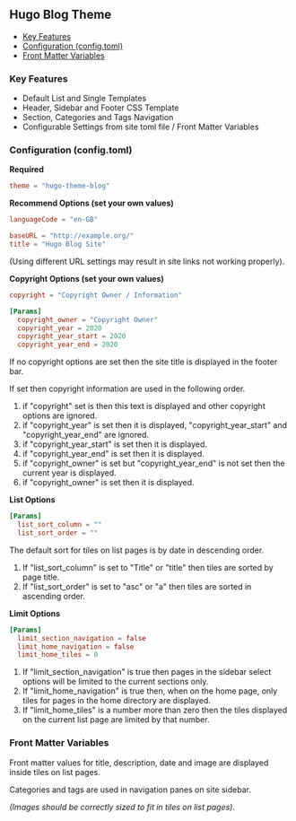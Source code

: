 ## Hugo Blog Theme


  - [Key Features](#key-features)
  - [Configuration (config.toml)](#configuration-configtoml)
  - [Front Matter Variables](#front-matter)


### Key Features
* Default List and Single Templates
* Header, Sidebar and Footer CSS Template
* Section, Categories and Tags Navigation
* Configurable Settings from site toml file / Front Matter Variables


### Configuration (config.toml)

**Required**

```toml
theme = "hugo-theme-blog"
```
**Recommend Options (set your own values)**

```toml
languageCode = "en-GB"

baseURL = "http://example.org/"
title = "Hugo Blog Site"
```
(Using different URL settings may result in site links not working properly).

**Copyright Options (set your own values)**
```toml
copyright = "Copyright Owner / Information"

[Params]
  copyright_owner = "Copyright Owner"
  copyright_year = 2020
  copyright_year_start = 2020
  copyright_year_end = 2020
```
If no copyright options are set then the site title is displayed in the footer bar.

If set then copyright information are used in the following order.

1. if "copyright" set is then this text is displayed and other copyright options are ignored.
2. if "copyright_year" is set then it is displayed, "copyright_year_start" and "copyright_year_end" are ignored.
3. if "copyright_year_start" is set then it is displayed.
4. if "copyright_year_end" is set then it is displayed.
5. if "copyright_owner" is set but "copyright_year_end" is not set then the current year is displayed.
6. if "copyright_owner" is set then it is displayed.

**List Options**
```toml
[Params]
  list_sort_column = ""
  list_sort_order = ""
```
The default sort for tiles on list pages is by date in descending order.

1. If "list_sort_column" is set to "Title" or "title" then tiles are sorted by page title.
2. If "list_sort_order" is set to "asc" or "a" then tiles are sorted in ascending order.

**Limit Options**

```toml
[Params]
  limit_section_navigation = false
  limit_home_navigation = false
  limit_home_tiles = 0
```
1. If "limit_section_navigation" is true then pages in the sidebar select options will be limited to the current sections only.
2. If "limit_home_navigation" is true then, when on the home page, only tiles for pages in the home directory are displayed.
3. If "limit_home_tiles" is a number more than zero then the tiles displayed on the current list page are limited by that number.


### Front Matter Variables
Front matter values for title, description, date and image are displayed inside tiles on list pages.

Categories and tags are used in navigation panes on site sidebar.

_(Images should be correctly sized to fit in tiles on list pages)._


